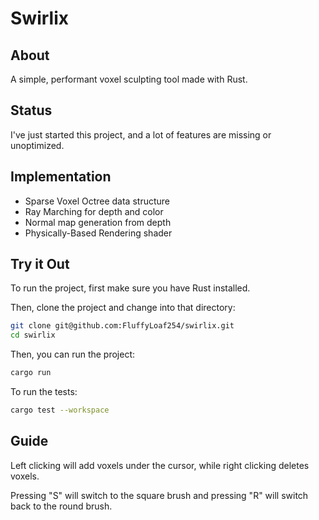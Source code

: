 # Swirlix

## About

A simple, performant voxel sculpting tool made with Rust.

## Status

I've just started this project, and a lot of features are missing or unoptimized.

## Implementation

- Sparse Voxel Octree data structure
- Ray Marching for depth and color
- Normal map generation from depth
- Physically-Based Rendering shader

## Try it Out

To run the project, first make sure you have Rust installed.

Then, clone the project and change into that directory:

```bash
git clone git@github.com:FluffyLoaf254/swirlix.git
cd swirlix
```

Then, you can run the project:

```bash
cargo run
```

To run the tests:

```bash
cargo test --workspace
```

## Guide

Left clicking will add voxels under the cursor, while right clicking deletes voxels.

Pressing "S" will switch to the square brush and pressing "R" will switch back to the round brush.

